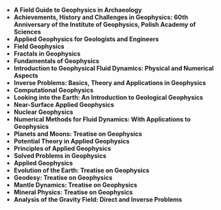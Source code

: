 <ul>
 <li><b><a target="_blank" href="https://github.com/raimundo1994/Books/blob/master/eo(1).pdf" style="text-decoration:none;"> A Field Guide to Geophysics in Archaeology</a></b></li>

<li><b><a target="_blank" href="https://github.com/raimundo1994/Books/blob/master/eo(2).pdf" style="text-decoration:none;">Achievements, History and Challenges in Geophysics: 60th Anniversary of the Institute of Geophysics, Polish Academy of Sciences</a></b></li>  

<li><b><a target="_blank" href="https://github.com/raimundo1994/Books/blob/master/eo(3).pdf" style="text-decoration:none;">Applied Geophysics for Geologists and Engineers</a></b></li>

 <li><b><a target="_blank" href="https://github.com/raimundo1994/Books/blob/master/eo(4).pdf" style="text-decoration:none;">Field Geophysics </a></b></li>                              
<li><b><a target="_blank" href="https://github.com/raimundo1994/Books/blob/master/eo(5).pdf" style="text-decoration:none;"> Fractals in Geophysics</a></b></li>
                                <li><b><a target="_blank" href="https://github.com/raimundo1994/Books/blob/master/eo(6).pdf" style="text-decoration:none;">Fundamentals of Geophysics </a></b></li>
                <li><b><a target="_blank" href="https://github.com/raimundo1994/Books/blob/master/eo(7).pdf" style="text-decoration:none;">Introduction to Geophysical Fluid Dynamics: Physical and Numerical Aspects </a></b></li>                                
         <li><b><a target="_blank" href="https://github.com/raimundo1994/Books/blob/master/eo(8).pdf" style="text-decoration:none;">Inverse Problems: Basics, Theory and Applications in Geophysics</a></b></li>                                 

<li><b><a target="_blank" href="https://github.com/raimundo1994/Books/blob/master/eo(9).pdf" style="text-decoration:none;">Computational Geophysics</a></b></li>

  <li><b><a target="_blank" href="https://github.com/raimundo1994/Books/blob/master/eo(10).pdf" style="text-decoration:none;">Looking into the Earth: An Introduction to Geological Geophysics</a></b></li>

  <li><b><a target="_blank" href="https://github.com/raimundo1994/Books/blob/master/eo(11).pdf" style="text-decoration:none;">Near-Surface Applied Geophysics</a></b></li>                                 

  <li><b><a target="_blank" href="https://github.com/raimundo1994/Books/blob/master/eo(12).pdf" style="text-decoration:none;">Nuclear Geophysics</a></b></li>

<li><b><a target="_blank" href="https://github.com/raimundo1994/Books/blob/master/eo(13).pdf" style="text-decoration:none;"> Numerical Methods for Fluid Dynamics: With Applications to Geophysics </a></b></li>


<li><b><a target="_blank" href="https://github.com/raimundo1994/Books/blob/master/eo(1).pdf" style="text-decoration:none;">Planets and Moons: Treatise on Geophysics</a></b></li>
                <li><b><a target="_blank" href="https://github.com/raimundo1994/Books/blob/master/eo(15).pdf" style="text-decoration:none;">Potential Theory in Applied Geophysics </a></b></li>                                
         <li><b><a target="_blank" href="https://github.com/raimundo1994/Books/blob/master/eo(16).pdf" style="text-decoration:none;">Principles of Applied Geophysics</a></b></li>                                 

<li><b><a target="_blank" href="https://github.com/raimundo1994/Books/blob/master/eo(17).pdf" style="text-decoration:none;">Solved Problems in Geophysics</a></b></li>


  <li><b><a target="_blank" href="https://github.com/raimundo1994/Books/blob/master/eo(19).pdf" style="text-decoration:none;">Applied Geophysics</a></b></li>                                 


<li><b><a target="_blank" href="https://github.com/raimundo1994/Books/blob/master/eo(20).pdf" style="text-decoration:none;"> Evolution of the Earth: Treatise on Geophysics </a></b></li>


  <li><b><a target="_blank" href="https://github.com/raimundo1994/Books/blob/master/eo(21).pdf" style="text-decoration:none;">Geodesy: Treatise on Geophysics</a></b></li>                                 


<li><b><a target="_blank" href="https://github.com/raimundo1994/Books/blob/master/eo(22).pdf" style="text-decoration:none;"> Mantle Dynamics: Treatise on Geophysics </a></b></li>

<li><b><a target="_blank" href="https://github.com/raimundo1994/Books/blob/master/eo(23).pdf" style="text-decoration:none;"> Mineral Physics: Treatise on Geophysics </a></b></li>

<li><b><a target="_blank" href="https://github.com/raimundo1994/Books/blob/master/eo(24).pdf" style="text-decoration:none;"> Analysis of the Gravity Field: Direct and Inverse Problems </a></b></li>




</ul>
